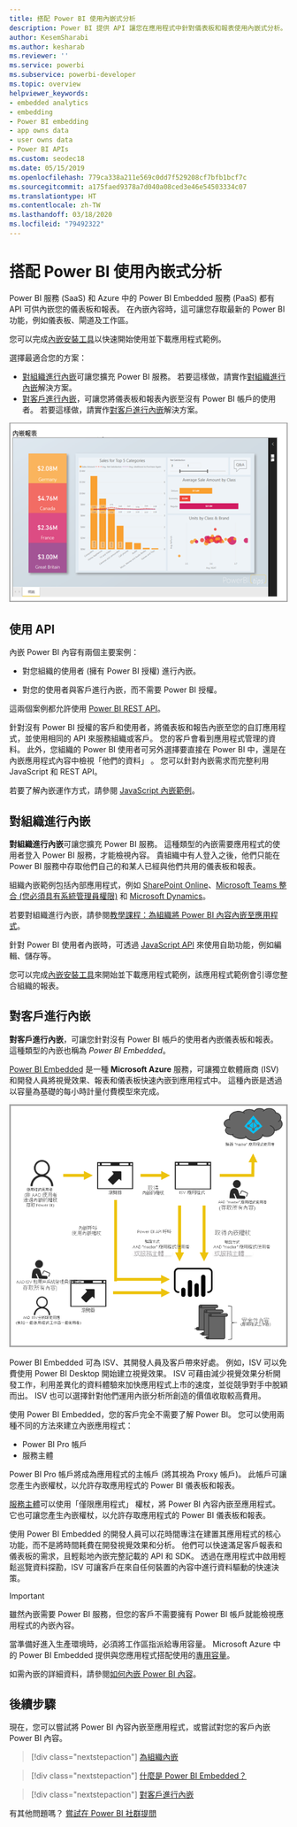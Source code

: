 ```yaml
---
title: 搭配 Power BI 使用內嵌式分析
description: Power BI 提供 API 讓您在應用程式中針對儀表板和報表使用內嵌式分析。 深入了解在 PaaS 和 SaaS 環境中使用內嵌式分析軟體、內嵌式分析工具，或內嵌式商業智慧工具搭配 Power BI 執行內嵌作業的相關資訊。
author: KesemSharabi
ms.author: kesharab
ms.reviewer: ''
ms.service: powerbi
ms.subservice: powerbi-developer
ms.topic: overview
helpviewer_keywords:
- embedded analytics
- embedding
- Power BI embedding
- app owns data
- user owns data
- Power BI APIs
ms.custom: seodec18
ms.date: 05/15/2019
ms.openlocfilehash: 779ca338a211e569c0dd7f529208cf7bfb1bcf7c
ms.sourcegitcommit: a175faed9378a7d040a08ced3e46e54503334c07
ms.translationtype: HT
ms.contentlocale: zh-TW
ms.lasthandoff: 03/18/2020
ms.locfileid: "79492322"
---
```

# <a name="embedded-analytics-with-power-bi"></a>搭配 Power BI 使用內嵌式分析

Power BI 服務 (SaaS) 和 Azure 中的 Power BI Embedded 服務 (PaaS) 都有 API 可供內嵌您的儀表板和報表。 在內嵌內容時，這可讓您存取最新的 Power BI 功能，例如儀表板、閘道及工作區。

您可以完成[內嵌安裝工具](https://aka.ms/embedsetup)以快速開始使用並下載應用程式範例。

選擇最適合您的方案：

* [對組織進行內嵌](embedding.md#embedding-for-your-organization)可讓您擴充 Power BI 服務。 若要這樣做，請實作[對組織進行內嵌](https://aka.ms/embedsetup/UserOwnsData)解決方案。
* [對客戶進行內嵌](embedding.md#embedding-for-your-customers)，可讓您將儀表板和報表內嵌至沒有 Power BI 帳戶的使用者。 若要這樣做，請實作[對客戶進行內嵌](https://aka.ms/embedsetup/AppOwnsData)解決方案。

![PBIE 範例](../media/what-can-you-do/what-can-you-do-02.png)

## <a name="use-apis"></a>使用 API

內嵌 Power BI 內容有兩個主要案例：
- 對您組織的使用者 (擁有 Power BI 授權) 進行內嵌。 
 
- 對您的使用者與客戶進行內嵌，而不需要 Power BI 授權。 

這兩個案例都允許使用 [Power BI REST API](https://docs.microsoft.com/rest/api/power-bi/)。

針對沒有 Power BI 授權的客戶和使用者，將儀表板和報告內嵌至您的自訂應用程式，並使用相同的 API 來服務組織或客戶。 您的客戶會看到應用程式管理的資料。 此外，您組織的 Power BI 使用者可另外選擇要直接在 Power BI 中，還是在內嵌應用程式內容中檢視「他們的資料」  。 您可以針對內嵌需求而完整利用 JavaScript 和 REST API。

若要了解內嵌運作方式，請參閱 [JavaScript 內嵌範例](https://microsoft.github.io/PowerBI-JavaScript/demo/)。

## <a name="embedding-for-your-organization"></a>對組織進行內嵌

**對組織進行內嵌**可讓您擴充 Power BI 服務。 這種類型的內嵌需要應用程式的使用者登入 Power BI 服務，才能檢視內容。 貴組織中有人登入之後，他們只能在 Power BI 服務中存取他們自己的和某人已經與他們共用的儀表板和報表。

組織內嵌範例包括內部應用程式，例如 [SharePoint Online](https://powerbi.microsoft.com/blog/integrate-power-bi-reports-in-sharepoint-online/)、[Microsoft Teams 整合 (您必須具有系統管理員權限)](https://powerbi.microsoft.com/blog/power-bi-teams-up-with-microsoft-teams/) 和 [Microsoft Dynamics](https://docs.microsoft.com/dynamics365/customer-engagement/basics/add-edit-power-bi-visualizations-dashboard)。

若要對組織進行內嵌，請參閱[教學課程：為組織將 Power BI 內容內嵌至應用程式](embed-sample-for-your-organization.md)。

針對 Power BI 使用者內嵌時，可透過 [JavaScript API](https://github.com/Microsoft/PowerBI-JavaScript) 來使用自助功能，例如編輯、儲存等。

您可以完成[內嵌安裝工具](https://aka.ms/embedsetup/UserOwnsData)來開始並下載應用程式範例，該應用程式範例會引導您整合組織的報表。

## <a name="embedding-for-your-customers"></a>對客戶進行內嵌

**對客戶進行內嵌**，可讓您針對沒有 Power BI 帳戶的使用者內嵌儀表板和報表。 這種類型的內嵌也稱為 *Power BI Embedded*。

[Power BI Embedded](azure-pbie-what-is-power-bi-embedded.md) 是一種 **Microsoft Azure** 服務，可讓獨立軟體廠商 (ISV) 和開發人員將視覺效果、報表和儀表板快速內嵌到應用程式中。 這種內嵌是透過以容量為基礎的每小時計量付費模型來完成。

![對客戶進行內嵌的內嵌流程](media/embedding/powerbi-embed-flow.png)

Power BI Embedded 可為 ISV、其開發人員及客戶帶來好處。 例如，ISV 可以免費使用 Power BI Desktop 開始建立視覺效果。 ISV 可藉由減少視覺效果分析開發工作，利用差異化的資料體驗來加快應用程式上市的速度，並從競爭對手中脫穎而出。 ISV 也可以選擇針對他們運用內嵌分析所創造的價值收取較高費用。

使用 Power BI Embedded，您的客戶完全不需要了解 Power BI。 您可以使用兩種不同的方法來建立內嵌應用程式：
- Power BI Pro 帳戶 
- 服務主體 

Power BI Pro 帳戶將成為應用程式的主帳戶 (將其視為 Proxy 帳戶)。 此帳戶可讓您產生內嵌權杖，以允許存取應用程式的 Power BI 儀表板和報表。

[服務主體](embed-service-principal.md)可以使用「僅限應用程式」  權杖，將 Power BI 內容內嵌至應用程式。 它也可讓您產生內嵌權杖，以允許存取應用程式的 Power BI 儀表板和報表。

使用 Power BI Embedded 的開發人員可以花時間專注在建置其應用程式的核心功能，而不是將時間耗費在開發視覺效果和分析。 他們可以快速滿足客戶報表和儀表板的需求，且輕鬆地內嵌完整記載的 API 和 SDK。 透過在應用程式中啟用輕鬆巡覽資料探勘，ISV 可讓客戶在來自任何裝置的內容中進行資料驅動的快速決策。

> [!IMPORTANT]
> 雖然內嵌需要 Power BI 服務，但您的客戶不需要擁有 Power BI 帳戶就能檢視應用程式的內嵌內容。 

當準備好進入生產環境時，必須將工作區指派給專用容量。 Microsoft Azure 中的 Power BI Embedded 提供與您應用程式搭配使用的[專用容量](azure-pbie-create-capacity.md)。

如需內嵌的詳細資料，請參閱[如何內嵌 Power BI 內容](embed-sample-for-customers.md)。

## <a name="next-steps"></a>後續步驟

現在，您可以嘗試將 Power BI 內容內嵌至應用程式，或嘗試對您的客戶內嵌 Power BI 內容。

> [!div class="nextstepaction"]
> [為組織內嵌](embed-sample-for-your-organization.md)

> [!div class="nextstepaction"]
> [什麼是 Power BI Embedded？](azure-pbie-what-is-power-bi-embedded.md)

> [!div class="nextstepaction"]
>[對客戶進行內嵌](embed-sample-for-customers.md)

有其他問題嗎？ [嘗試在 Power BI 社群提問](https://community.powerbi.com/)
